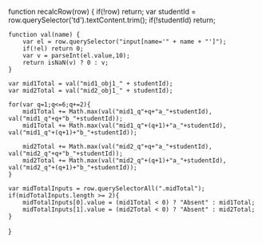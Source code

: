  
function recalcRow(row) {
    if(!row) return;
    var studentId = row.querySelector('td').textContent.trim();
    if(!studentId) return;

    function val(name) {
        var el = row.querySelector("input[name='" + name + "']");
        if(!el) return 0;
        var v = parseInt(el.value,10);
        return isNaN(v) ? 0 : v;
    }

    var mid1Total = val("mid1_obj1_" + studentId);
    var mid2Total = val("mid2_obj1_" + studentId);

    for(var q=1;q<=6;q+=2){
        mid1Total += Math.max(val("mid1_q"+q+"a_"+studentId), val("mid1_q"+q+"b_"+studentId));
        mid1Total += Math.max(val("mid1_q"+(q+1)+"a_"+studentId), val("mid1_q"+(q+1)+"b_"+studentId));

        mid2Total += Math.max(val("mid2_q"+q+"a_"+studentId), val("mid2_q"+q+"b_"+studentId));
        mid2Total += Math.max(val("mid2_q"+(q+1)+"a_"+studentId), val("mid2_q"+(q+1)+"b_"+studentId));
    }

    var midTotalInputs = row.querySelectorAll(".midTotal");
    if(midTotalInputs.length >= 2){
        midTotalInputs[0].value = (mid1Total < 0) ? "Absent" : mid1Total;
        midTotalInputs[1].value = (mid2Total < 0) ? "Absent" : mid2Total;
    }
}
